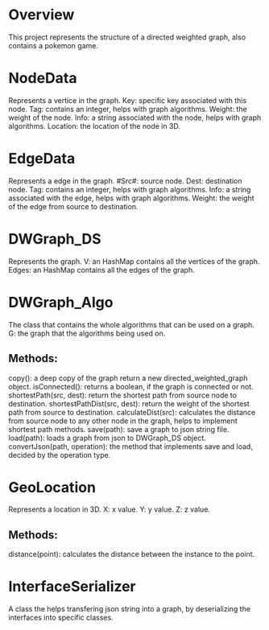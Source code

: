 # Overview
This project represents the structure of a directed weighted graph, also contains a pokemon game.

# NodeData
Represents a vertice in the graph.
Key: specific key associated with this node.
Tag: contains an integer, helps with graph algorithms.
Weight: the weight of the node.
Info: a string associated with the node, helps with graph algorithms.
Location: the location of the node in 3D.

# EdgeData
Represents a edge in the graph.
#Src#: source node.
Dest: destination node.
Tag: contains an integer, helps with graph algorithms.
Info: a string associated with the edge, helps with graph algorithms.
Weight: the weight of the edge from source to destination.

# DWGraph_DS
Represents the graph.
V: an HashMap contains all the vertices of the graph.
Edges: an HashMap contains all the edges of the graph.

# DWGraph_Algo
The class that contains the whole algorithms that can be used on a graph.
G: the graph that the algorithms being used on.

## Methods:
copy(): a deep copy of the graph return a new directed_weighted_graph object.
isConnected(): returns a boolean, if the graph is connected or not.
shortestPath(src, dest): return the shortest path from source node to destination.
shortestPathDist(src, dest): return the weight of the shortest path from source to destination.
calculateDist(src): calculates the distance from source node to any other node in the graph, helps to implement shortest path methods.
save(path): save a graph to json string file.
load(path): loads a graph from json to DWGraph_DS object.
convertJson(path, operation): the method that implements save and load, decided by the operation type.

# GeoLocation
Represents a location in 3D.
X: x value.
Y: y value.
Z: z value.

## Methods:
distance(point): calculates the distance between the instance to the point.

# InterfaceSerializer
A class the helps transfering json string into a graph, by deserializing the interfaces into specific classes.
